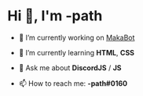 <h1>Hi 👋, I'm -path</h1>  

- 🔭 I’m currently working on [MakaBot](https://discord.com/api/oauth2/authorize?client_id=891686988208558160&permissions=1559571655&scope=bot)

- 🌱 I’m currently learning **HTML**, **CSS**

- 💬 Ask me about __DiscordJS__ / __JS__

- 📫 How to reach me: **-path#0160**
